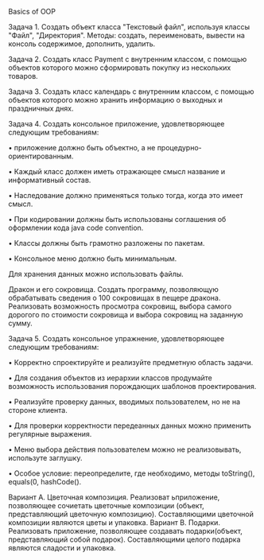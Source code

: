 Basics of OOP

 Задача 1. Создать объект класса "Текстовый файл",  используя классы "Файл", "Директория". Методы: создать, переименовать, вывести на консоль содержимое, дополнить, удалить.
 
Задача 2. Создать класс Payment с внутренним классом, с помощью объектов которого можно сформировать покупку из нескольких товаров. 

Задача 3. Создать класс календарь с внутренним классом, с помощью объектов которого можно хранить информацию о выходных и праздничных днях.

Задача 4. Создать консольное приложение, удовлетворяющее следующим требованиям:

•	приложение должно быть объектно, а не процедурно-ориентированным.

•	Каждый класс должен иметь отражающее смысл название и информативный состав.

•	Наследование должно применяться только тогда, когда это имеет смысл.

•	При кодировании должны быть использованы соглашения об оформлении кода java code convention.

•	Классы должны быть грамотно разложены по пакетам.

•	Консольное меню должно быть минимальным.

Для хранения данных можно использовать файлы.


Дракон и его сокровища. Создать программу, позволяющую обрабатывать сведения о 100 сокровищах в пещере дракона. Реализовать возможность просмотра сокровищ, выбора самого дорогого по стоимости сокровища и выбора сокровищ на заданную сумму.

Задача 5. Создать консольное упражнение, удовлетворяющее следующим требованиям:

•	Корректно спроектируйте и реализуйте предметную область задачи.

•	Для создания объектов из иерархии классов продумайте возможность использования порождающих шаблонов проектирования.

•	Реализуйте проверку данных, вводимых пользователем, но не на стороне клиента.

•	Для проверки корректности передеанных данных можно применить регулярные выражения.

•	Меню выбора действия пользователем можно не реализовывать, используте заглушку.

•	Особое условие: переопределите, где необходимо, методы toString(), equals(0, hashCode().

Вариант А. Цветочная композиция. Реализоват ьприложение, позволяющее сочиетать цветочные композиции (объект, представляющий цветочную композицию). Составляющими цветочной композиции являются цветы и упаковка.
Вариант В. Подарки. Реализовать приложение, позволяющее создавать подарки(объект, представляющий собой подарок). Составляющими целого подарка являются сладости и упаковка.


